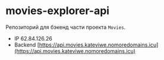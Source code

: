# movies-explorer-api
Репозиторий для бэкенд части проекта `Movies`.
  
* IP 62.84.126.26
* Backend [https://api.movies.kateviwe.nomoredomains.icu](https://api.movies.kateviwe.nomoredomains.icu)
